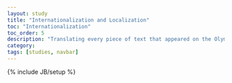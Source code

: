 ```yaml
---
layout: study
title: "Internationalization and Localization"
toc: "Internationalization"
toc_order: 5
description: "Translating every piece of text that appeared on the Olympics sites. 12 August 2012 or August 12th, 2012? Formatting result values, dates and times."
category: 
tags: [studies, navbar]
---
```

{% include JB/setup %}
